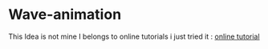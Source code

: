 # Wave-animation


This Idea is not mine I belongs to online tutorials i just tried it : <a href="">online tutorial</a>

